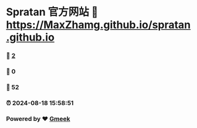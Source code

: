 # Spratan 官方网站 :link: https://MaxZhamg.github.io/spratan.github.io 
### :page_facing_up: [2](https://MaxZhamg.github.io/spratan.github.io/tag.html) 
### :speech_balloon: 0 
### :hibiscus: 52 
### :alarm_clock: 2024-08-18 15:58:51 
### Powered by :heart: [Gmeek](https://github.com/Meekdai/Gmeek)
